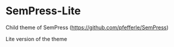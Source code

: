 SemPress-Lite
=============

Child theme of SemPress (https://github.com/pfefferle/SemPress)

Lite version of the theme
